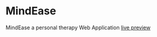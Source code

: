# MindEase
MindEase a personal therapy Web Application
[live preview](https://65c7004aa4e7cf28c856c5df--papaya-blini-0f8254.netlify.app/)
